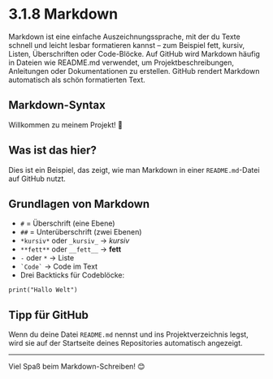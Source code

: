 # 3.1.8 Markdown

Markdown ist eine einfache Auszeichnungssprache, mit der du Texte schnell und leicht lesbar formatieren kannst – zum Beispiel fett, kursiv, Listen, Überschriften oder Code-Blöcke. Auf GitHub wird Markdown häufig in Dateien wie README.md verwendet, um Projektbeschreibungen, Anleitungen oder Dokumentationen zu erstellen. GitHub rendert Markdown automatisch als schön formatierten Text.

## Markdown-Syntax

Willkommen zu meinem Projekt! 🎉

## Was ist das hier?

Dies ist ein Beispiel, das zeigt, wie man Markdown in einer `README.md`-Datei auf GitHub nutzt.

## Grundlagen von Markdown

- `#` = Überschrift (eine Ebene)
- `##` = Unterüberschrift (zwei Ebenen)
- `*kursiv*` oder `_kursiv_` → *kursiv*
- `**fett**` oder `__fett__` → **fett**
- `-` oder `*` → Liste
- `` `Code` `` → Code im Text
- Drei Backticks für Codeblöcke:

```plaintext
print("Hallo Welt")
```

## Tipp für GitHub

Wenn du deine Datei `README.md` nennst und ins Projektverzeichnis legst, wird sie auf der Startseite deines Repositories automatisch angezeigt.

---

Viel Spaß beim Markdown-Schreiben! 😊
